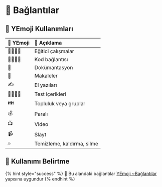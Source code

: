 # 🔗 Bağlantılar

## 🎌 YEmoji Kullanımları

| 💞 YEmoji | 📝 Açıklama |
| :--- | :--- |
| 👨‍🏫👩‍🏫 | Eğitici çalışmalar |
| 👨‍💻👩‍💻 | Kod bağlantısı |
| 📖 | Dokümantasyon |
| 📃 | Makaleler |
| ✍ | El yazıları |
| 👨‍🔬👩‍🔬 | Test içerikleri |
| 👪 | Topluluk veya gruplar |
| 💰 | Paralı |
| 📺 | Video |
| 📹 | Slayt |
| 💦 | Temizleme, kaldırma, silme |

## 🐣 Kullanımı Belirtme

{% hint style="success" %}
🚀 Bu alandaki bağlantılar [YEmoji ~Bağlantılar](https://emoji.yemreak.com/kullanim/baglantilar) yapısına uygundur
{% endhint %}

